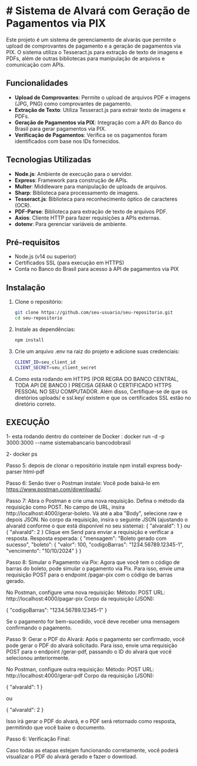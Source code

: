 # # Sistema de Alvará com Geração de Pagamentos via PIX

Este projeto é um sistema de gerenciamento de alvarás que permite o upload de comprovantes de pagamento e a geração de pagamentos via PIX. O sistema utiliza o Tesseract.js para extração de texto de imagens e PDFs, além de outras bibliotecas para manipulação de arquivos e comunicação com APIs.

## Funcionalidades

- **Upload de Comprovantes**: Permite o upload de arquivos PDF e imagens (JPG, PNG) como comprovantes de pagamento.
- **Extração de Texto**: Utiliza Tesseract.js para extrair texto de imagens e PDFs.
- **Geração de Pagamentos via PIX**: Integração com a API do Banco do Brasil para gerar pagamentos via PIX.
- **Verificação de Pagamentos**: Verifica se os pagamentos foram identificados com base nos IDs fornecidos.

## Tecnologias Utilizadas

- **Node.js**: Ambiente de execução para o servidor.
- **Express**: Framework para construção de APIs.
- **Multer**: Middleware para manipulação de uploads de arquivos.
- **Sharp**: Biblioteca para processamento de imagens.
- **Tesseract.js**: Biblioteca para reconhecimento óptico de caracteres (OCR).
- **PDF-Parse**: Biblioteca para extração de texto de arquivos PDF.
- **Axios**: Cliente HTTP para fazer requisições a APIs externas.
- **dotenv**: Para gerenciar variáveis de ambiente.

## Pré-requisitos

- Node.js (v14 ou superior)
- Certificados SSL (para execução em HTTPS)
- Conta no Banco do Brasil para acesso à API de pagamentos via PIX

## Instalação

1. Clone o repositório:

   ```bash
   git clone https://github.com/seu-usuario/seu-repositorio.git
   cd seu-repositorio

   
2. Instale as dependências:
   

   ```bash
   npm install


3. Crie um arquivo .env na raiz do projeto e adicione suas credenciais:

   ```bash
   CLIENT_ID=seu_client_id
   CLIENT_SECRET=seu_client_secret

4. Como esta rodando em HTTPS (POR REGRA DO BANCO CENTRAL, TODA API DE BANCO )  PRECISA GERAR O CERTIFICADO HTTPS PESSOAL NO SEU COMPUTADOR. Além disso, Certifique-se de que os diretórios uploads/ e ssl.key/ existem e que os certificados SSL estão no diretório correto.

## EXECUÇÃO

1- esta rodando dentro do conteiner de Docker : docker run -d -p 3000:3000 --name sistemabancario bancodobrasil

2- docker ps

Passo 5: depois de clonar o repositório instale npm install express body-parser html-pdf

Passo 6: Senão tiver o Postman instale: Você pode baixá-lo em https://www.postman.com/downloads/.

Passo 7: Abra o Postman e crie uma nova requisição.
Defina o método da requisição como POST.
No campo de URL, insira http://localhost:4000/gerar-boleto.
Vá até a aba "Body", selecione raw e depois JSON.
No corpo da requisição, insira o seguinte JSON (ajustando o alvaraId conforme o que está disponível no seu sistema):
{
  "alvaraId": 1
}
ou
{
  "alvaraId": 2
}
Clique em Send para enviar a requisição e verificar a resposta.
Resposta esperada: {
  "mensagem": "Boleto gerado com sucesso",
  "boleto": {
    "valor": 100,
    "codigoBarras": "1234.56789.12345-1",
    "vencimento": "10/10/2024"
  }
}


Passo 8: Simular o Pagamento via Pix: Agora que você tem o código de barras do boleto, pode simular o pagamento via Pix. Para isso, envie uma requisição POST para o endpoint /pagar-pix com o código de barras gerado.

No Postman, configure uma nova requisição:
Método: POST
URL: http://localhost:4000/pagar-pix
Corpo da requisição (JSON): 

{
  "codigoBarras": "1234.56789.12345-1"
}

Se o pagamento for bem-sucedido, você deve receber uma mensagem confirmando o pagamento.

Passo 9: Gerar o PDF do Alvará: Após o pagamento ser confirmado, você pode gerar o PDF do alvará solicitado. Para isso, envie uma requisição POST para o endpoint /gerar-pdf, passando o ID do alvará que você selecionou anteriormente.

No Postman, configure outra requisição: Método: POST URL: http://localhost:4000/gerar-pdf
Corpo da requisição (JSON): 

{
  "alvaraId": 1
}

ou

{
  "alvaraId": 2
}

Isso irá gerar o PDF do alvará, e o PDF será retornado como resposta, permitindo que você baixe o documento.

Passo 6: Verificação Final:

Caso todas as etapas estejam funcionando corretamente, você poderá visualizar o PDF do alvará gerado e fazer o download.












